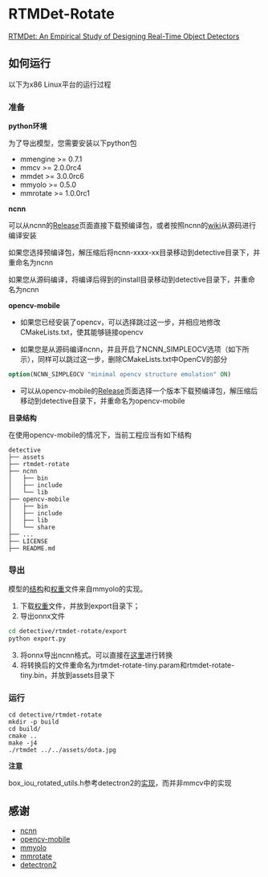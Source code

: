 # RTMDet-Rotate

[RTMDet: An Empirical Study of Designing Real-Time Object Detectors](https://arxiv.org/pdf/2212.07784v2.pdf)

## 如何运行

以下为x86 Linux平台的运行过程

### 准备

**python环境**

为了导出模型，您需要安装以下python包

+ mmengine >= 0.7.1
+ mmcv >= 2.0.0rc4
+ mmdet >= 3.0.0rc6
+ mmyolo >= 0.5.0
+ mmrotate >= 1.0.0rc1

**ncnn**

可以从ncnn的[Release](https://github.com/Tencent/ncnn/releases)页面直接下载预编译包，或者按照ncnn的[wiki](https://github.com/Tencent/ncnn/wiki/how-to-build)从源码进行编译安装

如果您选择预编译包，解压缩后将ncnn-xxxx-xx目录移动到detective目录下，并重命名为ncnn

如果您从源码编译，将编译后得到的install目录移动到detective目录下，并重命名为ncnn

**opencv-mobile**

+ 如果您已经安装了opencv，可以选择跳过这一步，并相应地修改CMakeLists.txt，使其能够链接opencv

+ 如果您是从源码编译ncnn，并且开启了NCNN_SIMPLEOCV选项（如下所示），同样可以跳过这一步，删除CMakeLists.txt中OpenCV的部分

```cmake
option(NCNN_SIMPLEOCV "minimal opencv structure emulation" ON)
```

+ 可以从opencv-mobile的[Release](https://github.com/nihui/opencv-mobile/releases)页面选择一个版本下载预编译包，解压缩后移动到detective目录下，并重命名为opencv-mobile

**目录结构**

在使用opencv-mobile的情况下，当前工程应当有如下结构

```
detective
├── assets
├── rtmdet-rotate
├── ncnn
│   ├── bin
│   ├── include
│   └── lib
├── opencv-mobile
│   ├── bin
│   ├── include
│   ├── lib
│   └── share
├── ...
├── LICENSE
├── README.md
```

### 导出

模型的[结构](https://github.com/open-mmlab/mmyolo/blob/main/configs/rtmdet/rotated/rtmdet-r_tiny_fast_1xb8-36e_dota.py)和[权重](https://download.openmmlab.com/mmyolo/v0/rtmdet/rotated/rtmdet-r_tiny_fast_1xb8-36e_dota/rtmdet-r_tiny_fast_1xb8-36e_dota_20230228_162210-e8ccfb1c.pth)文件来自mmyolo的实现。

1. 下载[权重](https://download.openmmlab.com/mmyolo/v0/rtmdet/rotated/rtmdet-r_tiny_fast_1xb8-36e_dota/rtmdet-r_tiny_fast_1xb8-36e_dota_20230228_162210-e8ccfb1c.pth)文件，并放到export目录下；
2. 导出onnx文件
```bash
cd detective/rtmdet-rotate/export
python export.py
```
3. 将onnx导出ncnn格式。可以直接在[这里](https://convertmodel.com/)进行转换
4. 将转换后的文件重命名为rtmdet-rotate-tiny.param和rtmdet-rotate-tiny.bin，并放到assets目录下

### 运行

```shell
cd detective/rtmdet-rotate
mkdir -p build
cd build/
cmake ..
make -j4
./rtmdet ../../assets/dota.jpg
```

**注意**

box_iou_rotated_utils.h参考detectron2的[实现](https://github.com/facebookresearch/detectron2/blob/main/detectron2/layers/csrc/box_iou_rotated/box_iou_rotated_utils.h)，而并非mmcv中的实现

## 感谢

+ [ncnn](https://github.com/Tencent/ncnn)
+ [opencv-mobile](https://github.com/nihui/opencv-mobile)
+ [mmyolo](https://github.com/open-mmlab/mmyolo)
+ [mmrotate](https://github.com/open-mmlab/mmrotate)
+ [detectron2](https://github.com/facebookresearch/detectron2)
